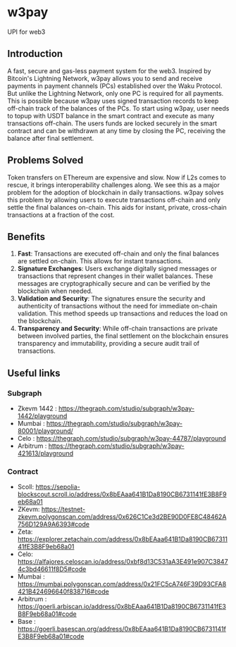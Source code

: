 # w3pay
UPI for web3

## Introduction

A fast, secure and gas-less payment system for the web3. Inspired by Bitcoin's Lightning Network, w3pay allows you to send and receive payments in payment channels (PCs) established over the Waku Protocol. But unlike the Lightning Network, only one PC is required for all payments. This is possible because w3pay uses signed transaction records to keep off-chain track of the balances of the PCs. To start using w3pay, user needs to topup with USDT balance in the smart contract and execute as many transactions off-chain. The users funds are locked securely in the smart contract and can be withdrawn at any time by closing the PC, receiving the balance after final settlement.

## Problems Solved

Token transfers on EThereum are expensive and slow. Now if L2s comes to rescue, it brings interoperability challenges along. We see this as a major problem for the adoption of blockchain in daily transactions. w3pay solves this problem by allowing users to execute transactions off-chain and only settle the final balances on-chain. This aids for instant, private, cross-chain transactions at a fraction of the cost.

## Benefits
1. **Fast**: Transactions are executed off-chain and only the final balances are settled on-chain. This allows for instant transactions.
2. **Signature Exchanges**: Users exchange digitally signed messages or transactions that represent changes in their wallet balances. These messages are cryptographically secure and can be verified by the blockchain when needed.
3. **Validation and Security**: The signatures ensure the security and authenticity of transactions without the need for immediate on-chain validation. This method speeds up transactions and reduces the load on the blockchain.
4. **Transparency and Security**: While off-chain transactions are private between involved parties, the final settlement on the blockchain ensures transparency and immutability, providing a secure audit trail of transactions.

## Useful links

### Subgraph
- Zkevm 1442 : https://thegraph.com/studio/subgraph/w3pay-1442/playground
- Mumbai : https://thegraph.com/studio/subgraph/w3pay-80001/playground/
- Celo : https://thegraph.com/studio/subgraph/w3pay-44787/playground
- Arbitrum : https://thegraph.com/studio/subgraph/w3pay-421613/playground

### Contract
- Scoll: https://sepolia-blockscout.scroll.io/address/0x8bEAaa641B1Da8190CB6731141fE3B8F9eb68a01
- ZKevm: https://testnet-zkevm.polygonscan.com/address/0x626C1Ce3d2BE90D0FE8C48462A756D129A9A6393#code
- Zeta: https://explorer.zetachain.com/address/0x8bEAaa641B1Da8190CB6731141fE3B8F9eb68a01
- Celo: https://alfajores.celoscan.io/address/0xbf8d13C531aA3E491e907C38474c3bd46611f8D5#code
- Mumbai : https://mumbai.polygonscan.com/address/0x21FC5cA746F39D93CFA8421B424696640f838716#code
- Arbitrum : https://goerli.arbiscan.io/address/0x8bEAaa641B1Da8190CB6731141fE3B8F9eb68a01#code 
- Base : https://goerli.basescan.org/address/0x8bEAaa641B1Da8190CB6731141fE3B8F9eb68a01#code

